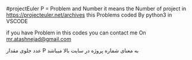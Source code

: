 ﻿#projectEuler
P = Problem and Number it means the Number of project in https://projecteuler.net/archives 
this Problems coded By python3 in VSCODE

if you have Problem in this codes you can contact me On mr.atashnejad@gmail.com


عدد جلوی مقدار P به معنای شماره پروژه در سایت بالا میباشد
